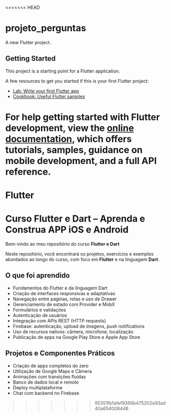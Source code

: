 <<<<<<< HEAD
# projeto_perguntas

A new Flutter project.

## Getting Started

This project is a starting point for a Flutter application.

A few resources to get you started if this is your first Flutter project:

- [Lab: Write your first Flutter app](https://docs.flutter.dev/get-started/codelab)
- [Cookbook: Useful Flutter samples](https://docs.flutter.dev/cookbook)

For help getting started with Flutter development, view the
[online documentation](https://docs.flutter.dev/), which offers tutorials,
samples, guidance on mobile development, and a full API reference.
=======
# Flutter
# Curso Flutter e Dart – Aprenda e Construa APP iOS e Android

Bem-vindo ao meu repositório do curso **Flutter e Dart**

Neste repositório, você encontrará os projetos, exercícios e exemplos abordados ao longo do curso, com foco em **Flutter** e na linguagem **Dart**.

## O que foi aprendido

-  Fundamentos do Flutter e da linguagem Dart
-  Criação de interfaces responsivas e adaptativas
-  Navegação entre páginas, rotas e uso de Drawer
-  Gerenciamento de estado com Provider e MobX
-  Formulários e validações
-  Autenticação de usuários
-  Integração com APIs REST (HTTP requests)
-  Firebase: autenticação, upload de imagens, push notifications
-  Uso de recursos nativos: câmera, microfone, localização
-  Publicação de apps na Google Play Store e Apple App Store

## Projetos e Componentes Práticos

- Criação de apps completos do zero
- Utilização de Google Maps e Câmera
- Animações com transições fluidas
- Banco de dados local e remoto
- Deploy multiplataforma
- Chat com backend no Firebase
>>>>>>> 95351fb1afef9366b475202e93ad40a654008448
